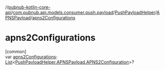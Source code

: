 //[pubnub-kotlin-core-api](../../../../index.md)/[com.pubnub.api.models.consumer.push.payload](../../index.md)/[PushPayloadHelper](../index.md)/[APNSPayload](index.md)/[apns2Configurations](apns2-configurations.md)

# apns2Configurations

[common]\
var [apns2Configurations](apns2-configurations.md): [List](https://kotlinlang.org/api/core/kotlin-stdlib/kotlin.collections/-list/index.html)&lt;[PushPayloadHelper.APNSPayload.APNS2Configuration](-a-p-n-s2-configuration/index.md)&gt;?
